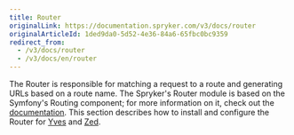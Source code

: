 ```yaml
---
title: Router
originalLink: https://documentation.spryker.com/v3/docs/router
originalArticleId: 1ded9da0-5d52-4e36-84a6-65fbc0bc9359
redirect_from:
  - /v3/docs/router
  - /v3/docs/en/router
---
```


The Router is responsible for matching a request to a route and generating URLs based on a route name. The Spryker's Router module is based on the Symfony's Routing component; for more information on it, check out the [documentation](https://symfony.com/doc/current/routing.html). This section describes how to install and configure the Router for [Yves](/docs/scos/dev/migration-and-integration/201907.0/migration-concepts/silex-replacement/router/router-yves.html) and [Zed](/docs/scos/dev/migration-and-integration/201907.0/migration-concepts/silex-replacement/router/router-zed.html).
